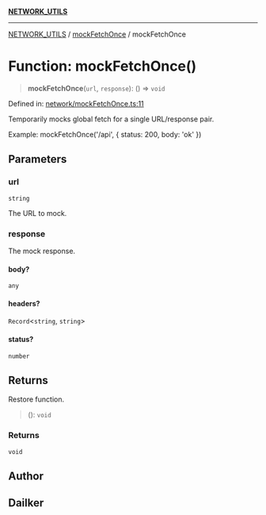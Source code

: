 [**NETWORK_UTILS**](../../README.md)

***

[NETWORK_UTILS](../../README.md) / [mockFetchOnce](../README.md) / mockFetchOnce

# Function: mockFetchOnce()

> **mockFetchOnce**(`url`, `response`): () => `void`

Defined in: [network/mockFetchOnce.ts:11](https://github.com/dailker/everyutil/blob/26e2bb73429918cf0d08899e9efd90b82a42c92e/src/network/mockFetchOnce.ts#L11)

Temporarily mocks global fetch for a single URL/response pair.

Example: mockFetchOnce('/api', { status: 200, body: 'ok' })

## Parameters

### url

`string`

The URL to mock.

### response

The mock response.

#### body?

`any`

#### headers?

`Record`\<`string`, `string`\>

#### status?

`number`

## Returns

Restore function.

> (): `void`

### Returns

`void`

## Author

## Dailker
